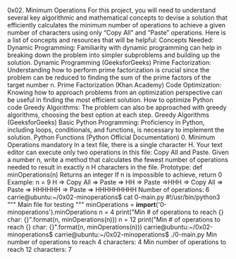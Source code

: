0x02. Minimum Operations
For this project, you will need to understand several key algorithmic and mathematical concepts to devise a solution that efficiently calculates the minimum number of operations to achieve a given number of characters using only “Copy All” and “Paste” operations. Here is a list of concepts and resources that will be helpful:
Concepts Needed:
Dynamic Programming:
Familiarity with dynamic programming can help in breaking down the problem into simpler subproblems and building up the solution.
Dynamic Programming (GeeksforGeeks)
Prime Factorization:
Understanding how to perform prime factorization is crucial since the problem can be reduced to finding the sum of the prime factors of the target number n.
Prime Factorization (Khan Academy)
Code Optimization:
Knowing how to approach problems from an optimization perspective can be useful in finding the most efficient solution.
How to optimize Python code
Greedy Algorithms:
The problem can also be approached with greedy algorithms, choosing the best option at each step.
Greedy Algorithms (GeeksforGeeks)
Basic Python Programming:
Proficiency in Python, including loops, conditionals, and functions, is necessary to implement the solution.
Python Functions (Python Official Documentation)
0. Minimum Operations
mandatory
In a text file, there is a single character H. Your text editor can execute only two operations in this file: Copy All and Paste. Given a number n, write a method that calculates the fewest number of operations needed to result in exactly n H characters in the file.
Prototype: def minOperations(n)
Returns an integer
If n is impossible to achieve, return 0
Example:
n = 9
H => Copy All => Paste => HH => Paste =>HHH => Copy All => Paste => HHHHHH => Paste => HHHHHHHHH
Number of operations: 6
carrie@ubuntu:~/0x02-minoperations$ cat 0-main.py
#!/usr/bin/python3
"""
Main file for testing
"""
minOperations = __import__('0-minoperations').minOperations
n = 4
print("Min # of operations to reach {} char: {}".format(n, minOperations(n)))
n = 12
print("Min # of operations to reach {} char: {}".format(n, minOperations(n)))
carrie@ubuntu:~/0x02-minoperations$
carrie@ubuntu:~/0x02-minoperations$ ./0-main.py
Min number of operations to reach 4 characters: 4
Min number of operations to reach 12 characters: 7
